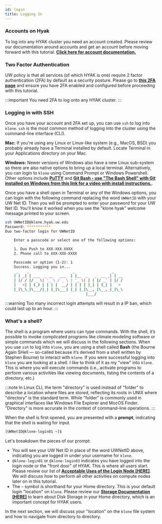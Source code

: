 ```yaml
---
id: login
title: Logging In
---
```


### Accounts on Hyak

To log into any HYAK cluster you need an account created. Please review our documentation around accounts and get an account before moving forward with this tutorial. [**Click here for account documentation.**](https://hyak.uw.edu/docs/account-creation)

### Two Factor Authentication

UW policy is that all services (of which HYAK is one) require 2 factor authentication (2FA) by default as a security posture. Please go to [**this 2FA page**](https://identity.uw.edu/2fa/) and ensure you have 2FA enabled and configured before proceeding with this tutorial.

:::important
You need 2FA to log onto any HYAK cluster.
:::

### Logging in with SSH

Once you have your account and 2FA set up, you can use `ssh` to log into `klone`. `ssh` is the most common method of logging into the cluster using the command-line interface (CLI). 

**Mac:**
If you're using any Linux or Linux-like system (e.g., MacOS, BSD) you probably already have a Terminal installed by default. Locate Terminal in your Applications directory on your Mac. 

**Windows:**
Newer versions of Windows also have a new Linux sub-system so there are also native options to bring up a local terminal. Alternatively, you can login to `klone` using Command Prompt or Windows Powershell. Other options include [**PuTTY**](https://www.putty.org/) and [**Git Bash - use "The Bash Shell" with Git installed on Windows from this link for a video with install instructions.**](https://carpentries.github.io/workshop-template/install_instructions/#shell). 

Once you have a shell open in Terminal or any of the Windows options, you can login with the following command replacing the word `UWNetID` with your UW Net ID. Then you will be prompted to enter your password for your UW Net ID. You'll know it worked when you see the "klone hyak" welcome message printed to your screen. 

```bash
ssh UWNetID@klone.hyak.uw.edu
Password: ***********
Duo two-factor login for UWNetID

    Enter a passcode or select one of the following options:

    1. Duo Push to XXX-XXX-XXXX
    2. Phone call to XXX-XXX-XXXX

    Passcode or option (1-2): 1
    Success. Logging you in...
     _    _                    _                 _
    | | _| | ___  _ __   ___  | |__  _   _  __ _| | __
    | |/ / |/ _ \| '_ \ / _ \ | '_ \| | | |/ _` | |/ /
    |   <| | (_) | | | |  __/ | | | | |_| | (_| |   <
    |_|\_\_|\___/|_| |_|\___| |_| |_|\__, |\__,_|_|\_\
                                     |___/
```

:::warning
Too many incorrect login attempts will result in a IP ban, which could last up to an hour. 
:::

### What's a shell?

The shell is a program where users can type commands. With the shell, it’s possible to invoke complicated programs like climate modeling software or simple commands which we will discuss in the following sections. When you use `ssh` to log into `klone`, you are using a shell called **Bash** (the Bourne Again SHell — so-called because it’s derived from a shell written by Stephen Bourne) to interact with `klone`. If you were successful logging into `klone` you are looking at a shell. I like to think of it as my "view" into `klone`. This is where you will execute commands (i.e., activate programs to perform various activities like viewing documents, listing the contents of a directory, etc.)

:::note
In Linux CLI, the term "directory" is used instead of "folder" to describe a location where files are stored, reflecting its roots in UNIX where "directory" is the standard term. While "folder" is commonly used in graphical interfaces like Windows File Explorer and MocOS Finder. "Directory" is more accurate in the context of command-line operations.
:::

When the shell is first opened, you are presented with a **prompt**, indicating that the shell is waiting for input. 

```bash
[UWNetID@klone-login01 ~]$
```
Let's breakdown the pieces of our prompt: 
* You will see your UW Net ID in place of the word UWNetID above, indicating you are logged in under your username for `klone`. 
* `@klone-login01` or `@klone-login03` indicates you have logged into the login node or the "front door" of HYAK. This is where all users start. Please review our list of [**Acceptable Uses of the Login Node [HERE]**](https://hyak.uw.edu/docs/setup/ssh#acceptable-uses-of-the-login-node). We will discuss how to perform all other activities on compute nodes later on in this tutorial. 
* The `~` symbol is shorthand for your Home directory. This is your default login "location" on `klone`. Please review our 
[**Storage Documentation [HERE]**](https://hyak.uw.edu/docs/storage/gscratch#user-home-directory) to learn about Disk Storage in your Home directory, which is an important concept for HYAK users.

In the next section, we will discuss your "location" on the `klone` file system and how to navigate from directory to directory. 

